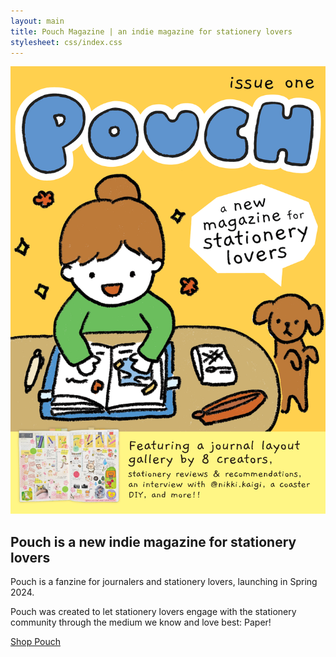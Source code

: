 ```yaml
---
layout: main
title: Pouch Magazine | an indie magazine for stationery lovers
stylesheet: css/index.css
---
```


<div class="hero"></div>

<div class="intro">

  <div class="mag">
    <img src="/images/cover.png" class="shadowed">
  </div>

  <div class="desc">
    <h2>Pouch is a new indie magazine for stationery lovers</h2>
    <p>Pouch is a fanzine for journalers and stationery lovers, launching in Spring 2024. 
    <p>Pouch was created to let stationery lovers engage with the stationery community through the medium we know and love best: Paper!
    <p><a href="https://shop.pouchmagazine.com" class="button">Shop Pouch</a>
  </div>

  <div class="">
</div>
